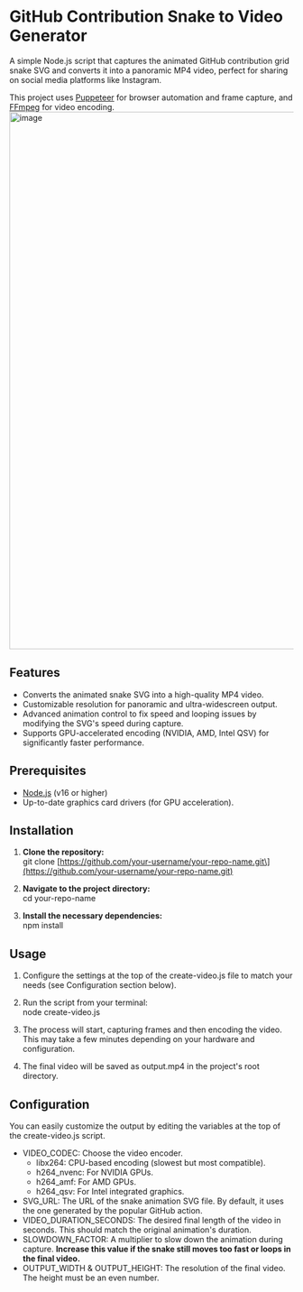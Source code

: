 
# **GitHub Contribution Snake to Video Generator**

A simple Node.js script that captures the animated GitHub contribution grid snake SVG and converts it into a panoramic MP4 video, perfect for sharing on social media platforms like Instagram.

This project uses [Puppeteer](https://pptr.dev/) for browser automation and frame capture, and [FFmpeg](https://ffmpeg.org/) for video encoding.
<img width="1227" height="953" alt="image" src="https://github.com/user-attachments/assets/b2280c1f-10e5-4970-a154-1258491990dc" />
## **Features**

* Converts the animated snake SVG into a high-quality MP4 video.  
* Customizable resolution for panoramic and ultra-widescreen output.  
* Advanced animation control to fix speed and looping issues by modifying the SVG's speed during capture.  
* Supports GPU-accelerated encoding (NVIDIA, AMD, Intel QSV) for significantly faster performance.

## **Prerequisites**

* [Node.js](https://nodejs.org/) (v16 or higher)  
* Up-to-date graphics card drivers (for GPU acceleration).

## **Installation**

1. **Clone the repository:**  
   git clone \[https://github.com/your-username/your-repo-name.git\](https://github.com/your-username/your-repo-name.git)

2. **Navigate to the project directory:**  
   cd your-repo-name

3. **Install the necessary dependencies:**  
   npm install

## **Usage**

1. Configure the settings at the top of the create-video.js file to match your needs (see Configuration section below).  
2. Run the script from your terminal:  
   node create-video.js

3. The process will start, capturing frames and then encoding the video. This may take a few minutes depending on your hardware and configuration.  
4. The final video will be saved as output.mp4 in the project's root directory.

## **Configuration**

You can easily customize the output by editing the variables at the top of the create-video.js script.

* VIDEO\_CODEC: Choose the video encoder.  
  * libx264: CPU-based encoding (slowest but most compatible).  
  * h264\_nvenc: For NVIDIA GPUs.  
  * h264\_amf: For AMD GPUs.  
  * h264\_qsv: For Intel integrated graphics.  
* SVG\_URL: The URL of the snake animation SVG file. By default, it uses the one generated by the popular GitHub action.  
* VIDEO\_DURATION\_SECONDS: The desired final length of the video in seconds. This should match the original animation's duration.  
* SLOWDOWN\_FACTOR: A multiplier to slow down the animation during capture. **Increase this value if the snake still moves too fast or loops in the final video.**  
* OUTPUT\_WIDTH & OUTPUT\_HEIGHT: The resolution of the final video. The height must be an even number.
